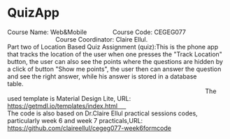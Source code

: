# QuizApp
Course Name: Web&Mobile                                                                                                                
Course Code: CEGEG077                                                                                                                     
Course Coordinator: Claire Ellul.                                                                                        
Part two of Location Based Quiz Assignment (quiz):This is the phone app that tracks the location of the user when one presses the "Track Location" button, the user can also see the points where the questions are hidden by a click of button "Show me points", the user then can answer the question and see the right answer, while his answer is stored in a database table.                                                                                                                                                    
The used template is Material Design Lite, URL: https://getmdl.io/templates/index.html         
The code is also based on Dr.Claire Ellul practical sessions codes, particularly week 6 and week 7 practicals,URL: https://github.com/claireellul/cegeg077-week6formcode
